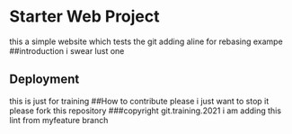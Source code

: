# Starter Web Project
this a simple website which tests the git
adding aline for rebasing exampe
##introduction
i swear lust one
## Deployment
this is just for training
##How to contribute
please i just want to stop it 
please fork this repository
###copyright 
git.training.2021
i am adding this lint from myfeature branch